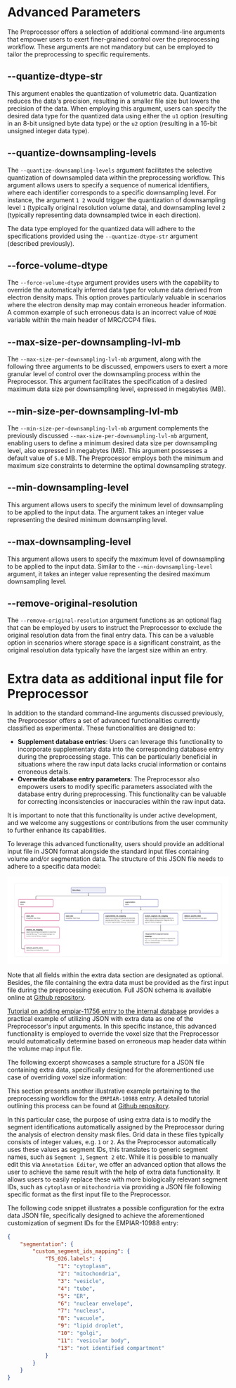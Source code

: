# Advanced Parameters

The Preprocessor offers a selection of additional command-line arguments that empower users to exert finer-grained control over the preprocessing workflow. These arguments are not mandatory but can be employed to tailor the preprocessing to specific requirements.


## --quantize-dtype-str

This argument enables the quantization of volumetric data. Quantization reduces the data's precision, resulting in a smaller file size but lowers the precision of the data. When employing this argument, users can specify the desired data type for the quantized data using either the `u1` option (resulting in an 8-bit unsigned byte data type) or the `u2` option (resulting in a 16-bit unsigned integer data type).


## --quantize-downsampling-levels

The `--quantize-downsampling-levels` argument facilitates the selective quantization of downsampled data within the preprocessing workflow. This argument allows users to specify a sequence of numerical identifiers, where each identifier corresponds to a specific downsampling level. For instance, the argument `1 2` would trigger the quantization of downsampling level `1` (typically original resolution volume data), and downsampling level `2` (typically representing data downsampled twice in each direction).

The data type employed for the quantized data will adhere to the specifications provided using the `--quantize-dtype-str` argument (described previously).


## --force-volume-dtype

The `--force-volume-dtype` argument provides users with the capability to override the automatically inferred data type for volume data derived from electron density maps. This option proves particularly valuable in scenarios where the electron density map may contain erroneous header information. A common example of such erroneous data is an incorrect value of `MODE` variable within the main header of MRC/CCP4 files.


## --max-size-per-downsampling-lvl-mb

The `--max-size-per-downsampling-lvl-mb` argument, along with the following three arguments to be discussed, empowers users to exert a more granular level of control over the downsampling process within the Preprocessor. This argument facilitates the specification of a desired maximum data size per downsampling level, expressed in megabytes (MB).


## --min-size-per-downsampling-lvl-mb

The `--min-size-per-downsampling-lvl-mb` argument complements the previously discussed `--max-size-per-downsampling-lvl-mb` argument, enabling users to define a minimum desired data size per downsampling level, also expressed in megabytes (MB). This argument possesses a default value of `5.0` MB. The Preprocessor employs both the minimum and maximum size constraints to determine the optimal downsampling strategy.


## --min-downsampling-level

This argument allows users to specify the minimum level of downsampling to be applied to the input data. The argument takes an integer value representing the desired minimum downsampling level.


## --max-downsampling-level

This argument allows users to specify the maximum level of downsampling to be applied to the input data. Similar to the `--min-downsampling-level` argument, it takes an integer value representing the desired maximum downsampling level.


## --remove-original-resolution

The `--remove-original-resolution` argument functions as an optional flag that can be employed by users to instruct the Preprocessor to exclude the original resolution data from the final entry data. This can be a valuable option in scenarios where storage space is a significant constraint, as the original resolution data typically have the largest size within an entry.


# Extra data as additional input file for Preprocessor

In addition to the standard command-line arguments discussed previously, the Preprocessor offers a set of advanced functionalities currently classified as experimental. These functionalities are designed to:



* **Supplement database entries**: Users can leverage this functionality to incorporate supplementary data into the corresponding database entry during the preprocessing stage. This can be particularly beneficial in situations where the raw input data lacks crucial information or contains erroneous details.
* **Overwrite database entry parameters**: The Preprocessor also empowers users to modify specific parameters associated with the database entry during preprocessing. This functionality can be valuable for correcting inconsistencies or inaccuracies within the raw input data.

It is important to note that this functionality is under active development, and we welcome any suggestions or contributions from the user community to further enhance its capabilities.

To leverage this advanced functionality, users should provide an additional input file in JSON format alongside the standard input files containing volume and/or segmentation data. The structure of this JSON file needs to adhere to a specific data model:

[![](extra_data_schema.jpg)](extra_data_schema.jpg)

Note that all fields within the extra data section are designated as optional. Besides, the file containing the extra data must be provided as the first input file during the preprocessing execution. Full JSON schema is available online at [Github repository](https://github.com/molstar/molstar-volseg/blob/master/db/cellstar_db/extra_data_schema.json). 

[Tutorial on adding empiar-11756 entry to the internal database](../preprocessor/preprocess.md#empiar-11756) provides a practical example of utilizing JSON with extra data as one of the Preprocessor's input arguments. In this specific instance, this advanced functionality is employed to override the voxel size that the Preprocessor would automatically determine based on erroneous map header data within the volume map input file.

The following excerpt showcases a sample structure for a JSON file containing extra data, specifically designed for the aforementioned use case of overriding voxel size information:

This section presents another illustrative example pertaining to the preprocessing workflow for the `EMPIAR-10988` entry. A detailed tutorial outlining this process can be found at [Github repository](../preprocessor/preprocess.md#empiar-10988).

In this particular case, the purpose of using extra data is to modify the segment identifications automatically assigned by the Preprocessor during the analysis of electron density mask files. Grid data in these files typically consists of integer values, e.g. `1` or `2`. As the Preprocessor automatically uses these values as segment IDs, this translates to generic segment names, such as `Segment 1`, `Segment 2` etc. While it is possible to manually edit this via `Annotation Editor`, we offer an advanced option that allows the user to achieve the same result with the help of extra data functionality. It allows users to easily replace these with more biologically relevant segment IDs, such as `cytoplasm` or `mitochondria` via providing a JSON file following specific format as the first input file to the Preprocessor.

The following code snippet illustrates a possible configuration for the extra data JSON file, specifically designed to achieve the aforementioned customization of segment IDs for the EMPIAR-10988 entry:


```json
{
    "segmentation": {
        "custom_segment_ids_mapping": {
            "TS_026.labels": {
                "1": "cytoplasm",
                "2": "mitochondria",
                "3": "vesicle",
                "4": "tube",
                "5": "ER",
                "6": "nuclear envelope",
                "7": "nucleus",
                "8": "vacuole",
                "9": "lipid droplet",
                "10": "golgi",
                "11": "vesicular body",
                "13": "not identified compartment"
            }
        }
    }
}
```